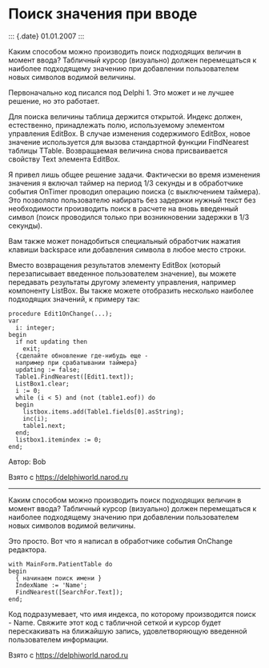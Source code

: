 Поиск значения при вводе
========================

::: {.date}
01.01.2007
:::

Каким способом можно производить поиск подходящих величин в момент
ввода? Табличный курсор (визуально) должен перемещаться к наиболее
подходящему значению при добавлении пользователем новых символов водимой
величины.

Первоначально код писался под Delphi 1. Это может и не лучшее решение,
но это работает.

Для поиска величины таблица держится открытой. Индекс должен,
естественно, принадлежать полю, используемому элементом управления
EditBox. В случае изменения содержимого EditBox, новое значение
используется для вызова стандартной функции FindNearest таблицы TTable.
Возвращаемая величина снова присваивается свойcтву Text элемента
EditBox.

Я привел лишь общее решение задачи. Фактически во время изменения
значения я включал таймер на период 1/3 секунды и в обработчике события
OnTimer проводил операцию поиска (с выключением таймера). Это позволяло
пользователю набирать без задержки нужный текст без необходимости
производить поиск в расчете на вновь введенный символ (поиск проводился
только при возникновении задержки в 1/3 секунды).

Вам также может понадобиться специальный обработчик нажатия клавиши
backspace или добавления символа в любое место строки.

Вместо возвращения результатов элементу EditBox (который перезаписывает
введенное пользователем значение), вы можете передавать результаты
другому элементу управления, например компоненту ListBox. Вы также
можете отобразить несколько наиболее подходящих значений, к примеру так:

    procedure Edit1OnChange(...);
    var
      i: integer;
    begin
      if not updating then
        exit;
      {сделайте обновление где-нибудь еще -
      например при срабатывании таймера}
      updating := false;
      Table1.FindNearest([Edit1.text]);
      ListBox1.clear;
      i := 0;
      while (i < 5) and (not (table1.eof)) do
      begin
        listbox.items.add(Table1.fields[0].asString);
        inc(i);
        table1.next;
      end;
      listbox1.itemindex := 0;
    end;

Автор: Bob

Взято с <https://delphiworld.narod.ru>

------------------------------------------------------------------------

Каким способом можно производить поиск подходящих величин в момент
ввода? Табличный курсор (визуально) должен перемещаться к наиболее
подходящему значению при добавлении пользователем новых символов водимой
величины.

Это просто. Вот что я написал в обработчике события OnChange редактора.

    with MainForm.PatientTable do
    begin
      { начинаем поиск имени }
      IndexName := 'Name';
      FindNearest([SearchFor.Text]);
    end;

Код подразумевает, что имя индекса, по которому производится поиск -
Name. Свяжите этот код с табличной сеткой и курсор будет перескакивать
на ближайшую запись, удовлетворяющую введенной пользователем информации.

Взято с <https://delphiworld.narod.ru>
